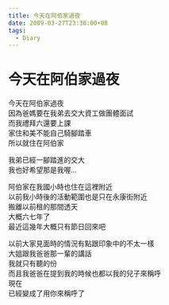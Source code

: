 ```yaml
---
title: 今天在阿伯家過夜
date: 2009-03-27T23:30:00+08
tags:
  - Diary
---
```

# 今天在阿伯家過夜

今天在阿伯家過夜  
因為爸媽要在我弟去交大資工做團體面試  
而我禮拜六還要上課  
家住和美不能自己騎腳踏車  
所以就住在阿伯家  
  
我弟已經一腳踏進的交大  
我也好希望那是我喔...  
  
阿伯家在我國小時也住在這裡附近  
以前我小時後的活動範圍也是只在永康街附近  
搬離以前租的那間透天  
大概六七年了  
最近這幾年大概只有節日回來吧  
  
以前大家見面時的情況有點跟印象中的不太一樣  
大姐跟我爸爸那一輩的講話  
我就只有聽的份  
而且我爸爸在提到我的時候也都以我的兒子來稱呼  
現在  
已經變成了用你來稱呼了
